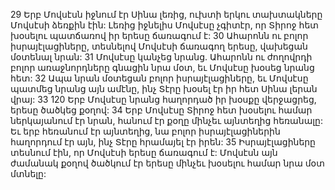 29 Երբ Մովսէսն իջնում էր Սինա լեռից, ուխտի երկու տախտակները Մովսէսի ձեռքին էին: Լեռից իջնելիս Մովսէսը չգիտէր, որ Տիրոջ հետ խօսելու պատճառով իր երեսը ճառագում է: 30 Ահարոնն ու բոլոր իսրայէլացիները, տեսնելով Մովսէսի ճառագող երեսը, վախեցան մօտենալ նրան: 31 Մովսէսը կանչեց նրանց. Ահարոնն ու ժողովրդի բոլոր առաջնորդները գնացին նրա մօտ, եւ Մովսէսը խօսեց նրանց հետ: 32 Ապա նրան մօտեցան բոլոր իսրայէլացիները, եւ Մովսէսը պատմեց նրանց այն ամէնը, ինչ Տէրը խօսել էր իր հետ Սինա լերան վրայ: 33 120 Երբ Մովսէսը նրանց հաղորդած իր խօսքը վերջացրեց, երեսը ծածկեց քօղով: 34 Երբ Մովսէսը Տիրոջ հետ խօսելու համար ներկայանում էր նրան, հանում էր քօղը մինչեւ այնտեղից հեռանալը: Եւ երբ հեռանում էր այնտեղից, նա բոլոր իսրայէլացիներին հաղորդում էր այն, ինչ Տէրը հրամայել էր իրեն: 35 Իսրայէլացիները տեսնում էին, որ Մովսէսի երեսը ճառագում է: Մովսէսն այն ժամանակ քօղով ծածկում էր երեսը մինչեւ խօսելու համար նրա մօտ մտնելը:
